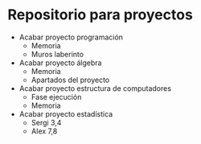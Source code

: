 # Repositorio para proyectos
- Acabar proyecto programación 
   - Memoria
   - Muros laberinto
- Acabar proyecto álgebra
   - Memoria
   - Apartados del proyecto
- Acabar proyecto estructura de computadores
   - Fase ejecución
   - Memoria
- Acabar proyecto estadística
   - Sergi 3,4
   - Alex 7,8
